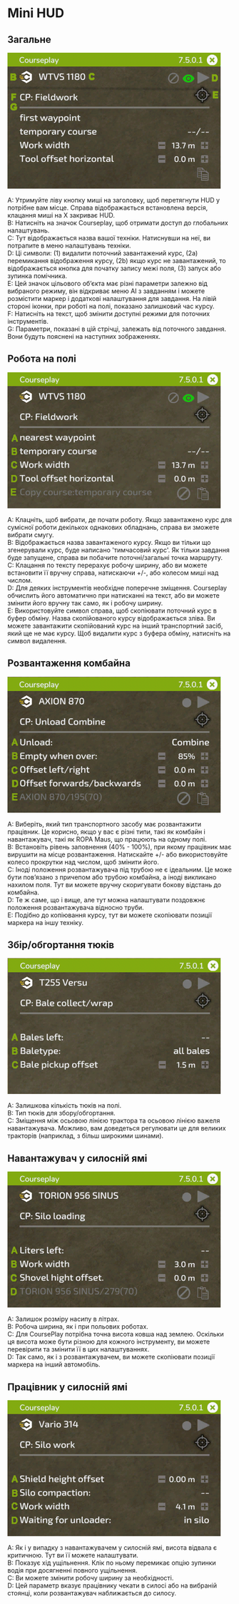 # Mini HUD

## Загальне

![Image](../assets/images/minihudhelp_general_0_0_478_305.png)

  
A: Утримуйте ліву кнопку миші на заголовку, щоб перетягнути HUD у потрібне вам місце. Справа відображається встановлена версія, клацання миші на Х закриває HUD.  
B: Натисніть на значок Courseplay, щоб отримати доступ до глобальних налаштувань.  
C: Тут відображається назва вашої техніки. Натиснувши на неї, ви потрапите в меню налаштувань техніки.  
D: Ці символи: (1) видалити поточний завантажений курс, (2a) перемикання відображення курсу, (2b) якщо курс не завантажений, то відображається кнопка для початку запису межі поля, (3) запуск або зупинка помічника.  
E: Цей значок цільового об’єкта має різні параметри залежно від вибраного режиму, він відкриває меню AI з завданням і можете розмістити маркер і додаткові налаштування для завдання. На лівій стороні іконки, при роботі на полі, показано залишковий час курсу.  
F: Натисніть на текст, щоб змінити доступні режими для поточних інструментів.  
G: Параметри, показані в цій стрічці, залежать від поточного завдання. Вони будуть пояснені на наступних зображеннях.  


## Робота на полі

![Image](../assets/images/minihudhelp_fieldwork_0_0_478_305.png)

  
A: Клацніть, щоб вибрати, де почати роботу. Якщо завантажено курс для сумісної роботи декількох однакових обладнань, справа ви зможете вибрати смугу.  
B: Відображається назва завантаженого курсу. Якщо ви тільки що згенерували курс, буде написано 'тимчасовий курс'. Як тільки завдання буде запущене, справа ви побачите поточні/загальні точка маршруту.  
C: Клацання по тексту перерахує робочу ширину, або ви можете встановити її вручну справа, натискаючи +/-, або колесом миші над числом.  
D: Для деяких інструментів необхідне поперечне зміщення. Courseplay обчислить його автоматично при натисканні на текст, або ви можете змінити його вручну так само, як і робочу ширину.  
E: Використовуйте символ справа, щоб скопіювати поточний курс в буфер обміну. Назва скопійованого курсу відображається зліва. Ви можете завантажити скопійований курс на інший транспортний засіб, який ще не має курсу. Щоб видалити курс з буфера обміну, натисніть на символ видалення.  


## Розвантаження комбайна

![Image](../assets/images/minihudhelp_combineunload_0_0_478_305.png)

  
A: Виберіть, який тип транспортного засобу має розвантажити працівник. Це корисно, якщо у вас є різні типи, такі як комбайн і навантажувач, такі як ROPA Maus, що працюють на одному полі.  
B: Встановіть рівень заповнення (40% - 100%), при якому працівник має вирушити на місце розвантаження. Натискайте +/- або використовуйте колесо прокрутки над числом, щоб змінити його.  
C: Іноді положення розвантажувача під трубою не є ідеальним. Це може бути пов’язано з причепом або трубою комбайна, а іноді викликано нахилом поля. Тут ви можете вручну скоригувати бокову відстань до комбайна.  
D: Те ж саме, що і вище, але тут можна налаштувати поздовжнє положення розвантажувача відносно труби.  
E: Подібно до копіювання курсу, тут ви можете скопіювати позиції маркера на іншу техніку.  


## Збір/обгортання тюків

![Image](../assets/images/minihudhelp_balecollect_0_0_478_305.png)

  
A: Залишкова кількість тюків на полі.  
B: Тип тюків для збору/обгортання.  
C: Зміщення між осьовою лінією трактора та осьовою лінією важеля навантажувача. Можливо, вам доведеться регулювати це для великих тракторів (наприклад, з більш широкими шинами).  


## Навантажувач у силосній ямі

![Image](../assets/images/minihudhelp_siloloader_0_0_478_305.png)

  
A: Залишок розміру насипу в літрах.  
B: Робоча ширина, як і при польових роботах.  
C: Для CoursePlay потрібна точна висота ковша над землею. Оскільки ця висота може бути різною для кожного інструменту, ви можете перевірити та змінити її в цих налаштуваннях.  
D: Так само, як і з розвантажувачем, ви можете скопіювати позиції маркера на інший автомобіль.  


## Працівник у силосній ямі

![Image](../assets/images/minihudhelp_siloworker_0_0_478_305.png)

  
A: Як і у випадку з навантажувачем у силосній ямі, висота відвала є критичною. Тут ви її можете налаштувати.  
B: Показує хід ущільнення. Клік по ньому перемикає опцію зупинки водія при досягненні повного ущільнення.  
C: Ви можете змінити робочу ширину за необхідності.  
D: Цей параметр вказує працівнику чекати в силосі або на вибраній стоянці, коли розвантажувач наближається до силосу.  



